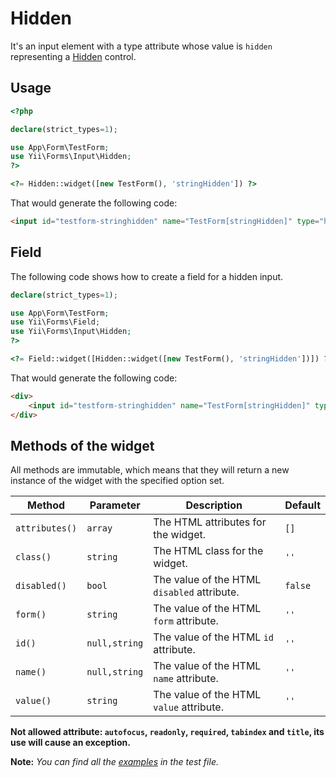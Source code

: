 # Hidden

It's an input element with a type attribute whose value is `hidden` representing a [Hidden](https://www.w3.org/TR/2012/WD-html-markup-20120329/input.hidden.html#input.hidden.attrs.value) control.

## Usage

```php
<?php

declare(strict_types=1);

use App\Form\TestForm;
use Yii\Forms\Input\Hidden;
?>

<?= Hidden::widget([new TestForm(), 'stringHidden']) ?>
```

That would generate the following code:

```html
<input id="testform-stringhidden" name="TestForm[stringHidden]" type="hidden">
```

## Field

The following code shows how to create a field for a hidden input.

```php
declare(strict_types=1);

use App\Form\TestForm;
use Yii\Forms\Field;
use Yii\Forms\Input\Hidden;
?>

<?= Field::widget([Hidden::widget([new TestForm(), 'stringHidden'])]) ?>
```

That would generate the following code:

```html
<div>
    <input id="testform-stringhidden" name="TestForm[stringHidden]" type="hidden">
</div>
```

## Methods of the widget

All methods are immutable, which means that they will return a new instance of the widget with the specified option set.

| Method         | Parameter     | Description                                 | Default |
|----------------|---------------|---------------------------------------------|---------|
| `attributes()` | `array`       | The HTML attributes for the widget.         | `[]`    |
| `class()`      | `string`      | The HTML class for the widget.              | `''`    |
| `disabled()`   | `bool`        | The value of the HTML `disabled` attribute. | `false` |
| `form()`       | `string`      | The value of the HTML `form` attribute.     | `''`    |
| `id()`         | `null,string` | The value of the HTML `id` attribute.       | `''`    |
| `name()`       | `null,string` | The value of the HTML `name` attribute.     | `''`    |
| `value()`      | `string`      | The value of the HTML `value` attribute.    | `''`    |

**Not allowed attribute: `autofocus`, `readonly`, `required`, `tabindex` and `title`, its use will cause an exception.**

**Note:** *You can find all the [examples](/tests/Doc/HiddenDocTest.php) in the test file.*

